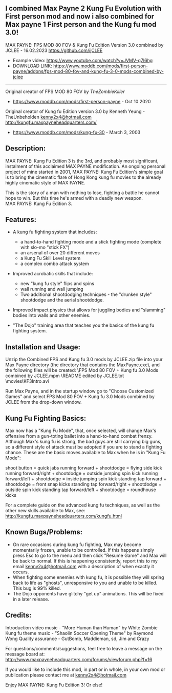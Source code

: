 I combined Max Payne 2 Kung Fu Evolution with First person mod and now i also combined for Max payne 1 First person and the Kung fu mod 3.0!
---------------------------------------
MAX PAYNE: FPS MOD 80 FOV & Kung Fu Edition Version 3.0 combined by JCLEE - 16.02.2023
https://github.com/ijCLEE
- Example video: https://www.youtube.com/watch?v=JVMV-g7I6hg
- DOWNLOAD LINK: https://www.moddb.com/mods/first-person-payne/addons/fps-mod-80-fov-and-kung-fu-3-0-mods-combined-by-jclee
---------------------------------------
Original creator of FPS MOD 80 FOV by _TheZombieKiller_
- https://www.moddb.com/mods/first-person-payne - Oct 10 2020

Original creator of Kung fu Edition version 3.0 by Kenneth Yeung - TheUnbeholden
kenny2x4@hotmail.com
http://kungfu.maxpayneheadquarters.com/ 
- https://www.moddb.com/mods/kung-fu-30 - March 3, 2003

Description:
----------------
MAX PAYNE: Kung Fu Edition 3 is the 3rd, and probably most significant, 
instalment of this acclaimed MAX PAYNE modification. An ongoing personal 
project of mine started in 2001, MAX PAYNE: Kung Fu Edition's simple goal 
is to bring the cinematic flare of Hong Kong kung fu movies to the already 
highly cinematic style of MAX PAYNE.

This is the story of a man with nothing to lose, fighting a battle he
cannot hope to win.  But this time he's armed with a deadly new weapon.  
MAX PAYNE: Kung Fu Edition 3.


Features:
----------------
- A kung fu fighting system that includes:
	- a hand-to-hand fighting mode and a stick fighting mode (complete 
	  with slo-mo "stick FX") 
	- an arsenal of over 20 different moves 
	- a Kung Fu Skill Level system 
	- a complex combo attack system 

- Improved acrobatic skills that include:
	- new "kung fu style" flips and spins 
	- wall running and wall jumping 
	- Two additional shootdodging techniques - the "drunken style" 
	  shootdodge and the aerial shootdodge.
- Improved impact physics that allows for juggling bodies and "slamming" 
  bodies into walls and other enemies.
- "The Dojo" training area that teaches you the basics of the kung fu 
  fighting system.


Installation and Usage:
----------------
Unzip the Combined FPS and Kung fu 3.0 mods by JCLEE.zip file into your Max Payne directory (the directory 
that contains the MaxPayne.exe), and the following files will be created:
	\FPS Mod 80 FOV + Kung fu 3.0 Mods combined by JCLEE.mpm
	\README edited by JCLEE.txt
	\movies\KF3Intro.avi

Run Max Payne, and in the startup window go to "Choose Customized Games" and 
select FPS Mod 80 FOV + Kung fu 3.0 Mods combined by JCLEE from the drop-down window.


Kung Fu Fighting Basics:
----------------
Max now has a "Kung Fu Mode", that, once selected, will change Max's offensive 
from a gun-toting ballet into a hand-to-hand combat frenzy. Although Max's kung 
fu is strong, the bad guys are still carrying big guns, so a different style of 
attack must be adopted if you are to stand a fighting chance.  These are the 
basic moves available to Max when he is in "Kung Fu Mode":

shoot button = quick jabs
running forward + shootdodge = flying side kick
running forward/right + shootdodge = outside jumping spin kick
running forward/left + shootdodge = inside jumping spin kick
standing tap forward + shootdodge = front snap kicks
standing tap forward/right + shootdodge = outside spin kick
standing tap forward/left + shootdodge = roundhouse kicks

For a complete guide on the advanced kung fu techniques, as well as the other
new skills available to Max, see:
http://kungfu.maxpayneheadquarters.com/kungfu.html


Known Bugs/Problems:
----------------
- On rare occasions during kung fu fighting, Max may become momentarily frozen,
  unable to be controlled.  If this happens simply press Esc to go to the menu
  and then click "Resume Game" and Max will be back to normal.  If this is
  happening consistently, report this to my email kenny2x4@hotmail.com with a 
  description of when exactly it occurs.
- When fighting some enemies with kung fu, it is possible they will spring back 
  to life as "ghosts", unresponsive to you and unable to be killed.  This bug is
  99% killed.
- The Dojo opponents have glitchy "get up" animations.  This will be fixed in a
  later release.


Credits:
----------------
Introduction video music - "More Human than Human" by White Zombie
Kung fu theme music - "Shaolin Soccer Opening Theme" by Raymond Wong
Quality assurance - GutBomb, Maddieman, sd, Jim and Crazy


For questions/comments/suggestions, feel free to leave a message on the message 
board at:
http://www.maxpayneheadquarters.com/forums/viewforum.php?f=16

If you would like to include this mod, in part or in whole, in your own mod or
publication please contact me at kenny2x4@hotmail.com

Enjoy MAX PAYNE: Kung Fu Edition 3!  Or else!
